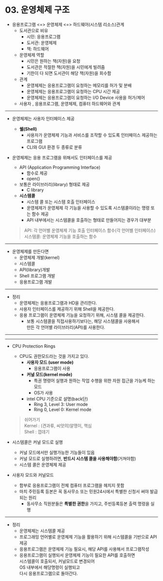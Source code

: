 # 03. 운영체제 구조
- 응용프로그램 <=> 운영체제 <=> 하드웨어(시스템 리소스)관계
    - 도서관으로 비유
        - 시민: 응용프로그램
        - 도서관: 운영체제
        - 책: 하드웨어
    - 운영체제 역할
        - 시민은 원하는 책(자원)을 요청
        - 도서관은 적절한 책(자원)을 시민에게 빌려줌
        - 기한이 다 되면 도서관이 해당 책(자원)을 회수함
    - 관계
        - 운영체제는 응용프로그램이 요청하는 메모리를 허가 및 분배
        - 운영체제는 응용프로그램이 요청하는 CPU 시간 제공
        - 운영체제는 응용프로그램이 요청하는 I/O Device 사용을 허가/제어
    - 사용자 , 응용프로그램, 운영체제, 컴퓨터 하드웨어와 관계

---
- 운영체제는 사용자 인터페이스 제공
    - **쉘(Shell)**
        - 사용자가 운영체제 기능과 서비스를 조작할 수 있도록 인터페이스 제공하는 프로그램
        - CLI와 GUI 환경 두 종류로 분류

- 운영체제는 응용 프로그램을 위해서도 인터페이스를 제공
    - API (Application Programming Interface)
        - 함수로 제공
        - open()
    - 보통은 라이브러리(library) 형태로 제공
        - C library
    - **시스템콜** 
        - 시스템 콜 또는 시스템 호출 인터페이스
        - 운영체제가 운영체제 각 기능을 사용할 수 있도록 시스템콜이라는 명령 또는 함수 제공
        - API 내부에서는 시스템콜을 호출하는 형태로 만들어지는 경우가 대부분
    > API: 각 언어별 운영체제 기능 호출 인터페이스 함수(각 언어별 인터페이스)  
    > 시스템콜: 운영체제 기능을 호출하는 함수
---
- 운영체제를 만든다면
    - 운영체제 개발(kernel)
    - 시스템콜
    - API(library)개발
    - Shell 프로그램 개발
    - 응용프로그램 개발

---
- 정리
    - 운영체제는 응용프로그램과 HD을 관리한다.
    - 사용자 인터페이스를 제공하기 위해 Shell을 제공한다.
    - 응용 프로그램이 운영체제 기능을 요청하기 위해, 시스템 콜을 제공한다.
        - 보통 시스템콜을 직접사용하기보다는, 해당 시스템콜을 사용해서  
        만든 각 언어별 라이브러리(API)를 사용한다.

---
---

- CPU Protection Rings
    - CPU도 권한모드라는 것을 가지고 있다.
        - **사용자 모드 (user mode)**
            - 응용프로그램이 사용 
        - **커널 모드(kernel mode)**
            - 특권 명령어 실행과 원하는 작업 수행을 위한 자원 접근을 가능케 하는 모드
            - OS가 사용
        - intel CPU 기준으로 설명(back단)
            - Ring 3, Level 3: User mode
            - Ring 0, Level 0: Kernel mode 
    > 쉬어가기  
    > Kernel : (견과류, 씨앗의)알맹이, 핵심  
    > Shell : 껍데기

- 시스템콜은 커널 모드로 실행
    - 커널 모드에서만 실행가능한 기능들이 있음
    - 커널 모드로 실행하려면, **반드시 시스템 콜을 사용해야함**(거쳐야함)
    - 시스템 콜은 운영체제 제공

- 사용자 모드와 커널모드
    - 함부로 응용프로그램이 전체 컴퓨터 프로그램을 헤치지 못함
    - 마치 주민등록 등본은 꼭 동사무소 또는 민원24시에서 특별한 신청서 써야 발급되는 원리
        - 동사무소 직원분들은 **특별한 권한**을 가지고, 주빈등록등본 출력 명령을 실행


---
- 정리
    - 운영체제는 시스템콜 제공
    - 프로그래밍 언어별로 운영체제 기능을 활용하기 위해 시스템콜을 기반으로 API제공
    - 응용프로그램은 운영체제 기능 필요시, 해당 API를 사용해서 프로그램작성
    - 응용프로그램이 실행되서 운영체제 기능이 필요한 API를 호출하면  
        시스템콜이 호출되서, 커널모드로 변경되어  
        OS 내부에서 해당명령이 실행되고  
        다시 응용프로그램으로 돌아간다.